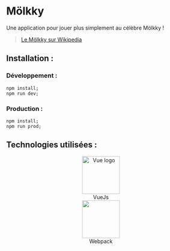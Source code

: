 # Mölkky

Une application pour jouer plus simplement au célèbre Mölkky !  
> <a href="https://fr.wikipedia.org/wiki/M%C3%B6lkky" target="_blank">Le Mölkky sur Wikipedia</a>

## Installation :

### Développement :

```
npm install;
npm run dev;
```

### Production :


```
npm install;
npm run prod;
```

## Technologies utilisées :

<p align="center">
  <a href="https://vuejs.org" target="_blank" rel="noopener noreferrer">
    <img width="100" src="https://vuejs.org/images/logo.png" alt="Vue logo">
  </a>
  <br>
  VueJs
  <br>
  <a href="https://webpack.js.org/" target="_blank" rel="noopener noreferrer">
      <img width="100" height="100" src="https://webpack.js.org/assets/icon-square-big.svg">
  </a>
  <br>
  Webpack
</p>